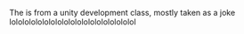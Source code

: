 The is from a unity development class, mostly taken as a joke lololololololololololololololololololol
